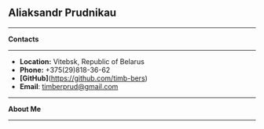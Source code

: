 ## Aliaksandr Prudnikau ##
***
**__Contacts__**
***
* __Location:__ Vitebsk, Republic of Belarus
* __Phone:__ +375(29)818-36-62
* __[GitHub]__(https://github.com/timb-bers)
* __Email__: timberprud@gmail.com
***
**__About Me__**
***
